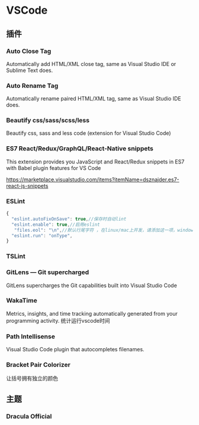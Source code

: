 
# VSCode
## 插件
### Auto Close Tag  

Automatically add HTML/XML close tag, same as Visual Studio IDE or Sublime Text does.

### Auto Rename Tag

Automatically rename paired HTML/XML tag, same as Visual Studio IDE does.

### Beautify css/sass/scss/less

Beautify css, sass and less code (extension for Visual Studio Code)

### ES7 React/Redux/GraphQL/React-Native snippets 

This extension provides you JavaScript and React/Redux snippets in ES7 with Babel plugin features for VS Code

https://marketplace.visualstudio.com/items?itemName=dsznajder.es7-react-js-snippets

### ESLint

``` javascript 
{
  "eslint.autoFixOnSave": true,//保存时自动lint
  "eslint.enable": true,//启用eslint
   "files.eol": "\n",//默认行尾字符 ，在linux/mac上开发，请添加这一项，windows忽略
  "eslint.run": "onType",
}
```
### TSLint

### GitLens — Git supercharged

GitLens supercharges the Git capabilities built into Visual Studio Code

### WakaTime
Metrics, insights, and time tracking automatically generated from your programming activity.
统计运行vscode时间

### Path Intellisense
Visual Studio Code plugin that autocompletes filenames.

### Bracket Pair Colorizer 
让括号拥有独立的颜色

## 主题

### Dracula Official
